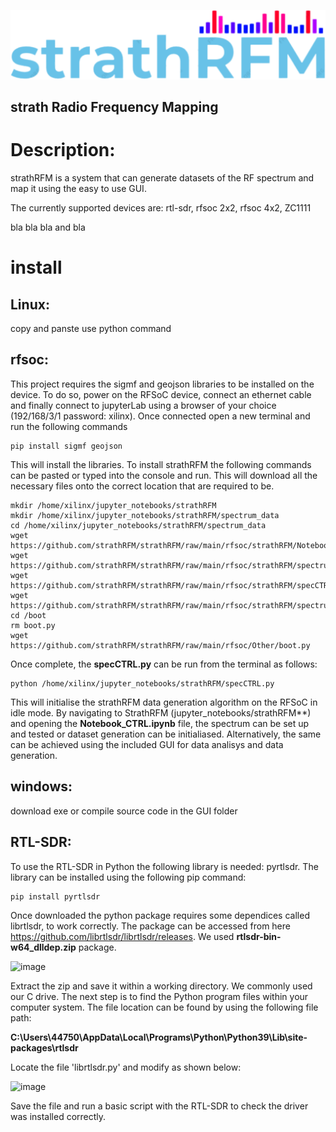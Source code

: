 ![screenshot](logo.png?raw=true)
## strath Radio Frequency Mapping

# Description:
strathRFM is a system that can generate datasets of the RF spectrum and map it using the easy to use GUI.

The currently supported devices are: rtl-sdr, rfsoc 2x2, rfsoc 4x2, ZC1111

bla bla bla and bla

# install
## Linux: 

copy and panste use python command

## rfsoc:

This project requires the sigmf and geojson libraries to be installed on the device. To do so, power on the RFSoC device, connect an ethernet cable and 
finally connect to jupyterLab using a browser of your choice (192/168/3/1 password: xilinx). Once connected open a new terminal and run the following commands
```
pip install sigmf geojson
```
This will install the libraries. To install strathRFM the following commands can be pasted or typed into the console and run. This will download all the 
necessary files onto the correct location that are required to be.
```
mkdir /home/xilinx/jupyter_notebooks/strathRFM
mkdir /home/xilinx/jupyter_notebooks/strathRFM/spectrum_data
cd /home/xilinx/jupyter_notebooks/strathRFM/spectrum_data
wget https://github.com/strathRFM/strathRFM/raw/main/rfsoc/strathRFM/Notebook_CTRL.ipynb
wget https://github.com/strathRFM/strathRFM/raw/main/rfsoc/strathRFM/spectrum.py
wget https://github.com/strathRFM/strathRFM/raw/main/rfsoc/strathRFM/specCTRL.py
wget https://github.com/strathRFM/strathRFM/raw/main/rfsoc/strathRFM/spectrumWidgets.py
cd /boot
rm boot.py
wget https://github.com/strathRFM/strathRFM/raw/main/rfsoc/Other/boot.py
```
Once complete, the **specCTRL.py** can be run from the terminal as follows:
```
python /home/xilinx/jupyter_notebooks/strathRFM/specCTRL.py
```
This will initialise the strathRFM data generation algorithm on the RFSoC in idle mode. By navigating to StrathRFM (jupyter_notebooks/strathRFM**) and opening the **Notebook_CTRL.ipynb** file, the spectrum can be set up and tested or dataset generation can be initialiased. Alternatively, the same can be achieved using the included GUI for data analisys and data generation.




## windows:

download exe or compile source code in the GUI folder

## RTL-SDR:

To use the RTL-SDR in Python the following library is needed: pyrtlsdr. The library can be installed using the following pip command:
```
pip install pyrtlsdr
```
Once downloaded the python package requires some dependices called librtlsdr, to work correctly. The package can be accessed from here https://github.com/librtlsdr/librtlsdr/releases. 
We used **rtlsdr-bin-w64_dlldep.zip** package.

![image](https://user-images.githubusercontent.com/99476167/229078556-f01f6f8b-6f58-440d-9356-2a92506e1988.png)

Extract the zip and save it within a working directory. We commonly used our C drive. The next step is to find the Python program files within your computer system. The file location can be found by using the following file path:

**C:\Users\44750\AppData\Local\Programs\Python\Python39\Lib\site-packages\rtlsdr**

Locate the file 'librtlsdr.py' and modify as shown below:

![image](https://user-images.githubusercontent.com/99476167/229480270-fe2a1ea1-52e6-4349-bbe3-5dd770f18e2a.png)

Save the file and run a basic script with the RTL-SDR to check the driver was installed correctly.
